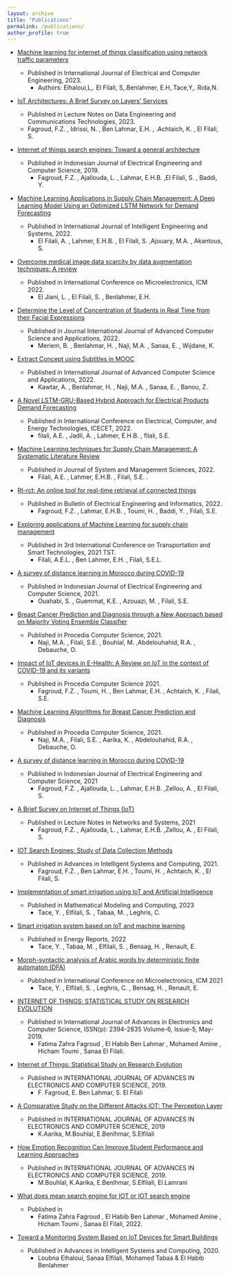 ```yaml
---
layout: archive
title: "Publications"
permalink: /publications/
author_profile: true
---
```


<!-- * [IoT Architectures: A Brief Survey on Layers’ Services](https://link.springer.com/chapter/10.1007/978-3-031-20601-6_52)
  * International Conference on Advanced Intelligent Systems and Informatics (2023).

* [Machine Learning Applications in Supply Chain Management: A Deep Learning Model Using an Optimized LSTM Network for Demand Forecasting](https://ieeexplore.ieee.org/document/9872903)
  * International Journal of Intelligent Engineering and Systems
(2022).

* [Connected Devices Classification using Feature Selection with Machine Learning](https://www.iaeng.org/IJCS/issues_v49/issue_2/IJCS_49_2_18.pdf)
  * IAENG International Journal of Computer Science (2022).

* [Extract Concept using Subtitles in MOOC](https://thesai.org/Downloads/Volume13No1/Paper_76-Extract_Concept_using_Subtitles_in_Mooc.pdf)
  * International Journal of Advanced Computer Science and Applications(IJACSA) (2022).

* [Smart irrigation system based on IoT and machine learning](http://www.scopus.com/inward/record.url?eid=2-s2.0-85135936455&partnerID=MN8TOARS)
  * Energy Reports (2022).

* [A survey of distance learning in Morocco during COVID-19](https://ijeecs.iaescore.com/index.php/IJEECS/article/view/23483)
  * Indonesian Journal of Electrical Engineering and Computer Science (2021).

* [Determine the Level of Concentration of Students in Real Time from their Facial Expressions](https://thesai.org/Downloads/Volume13No1/Paper_19-Determine_the_Level_of_Concentration_of_Students_in_Real_Time.pdf)
  * International Journal of Advanced Computer Science and Applications (2022).

* [Internet of things search engines: toward a general architecture](https://www.sciencedirect.com/science/article/pii/S1877050921014629)
  * Indonesian Journal of Electrical Engineering and Computer Science (2022).

* [Breast Cancer Prediction and Diagnosis through a New Approach based on Majority Voting Ensemble Classifier](https://www.sciencedirect.com/science/article/pii/S1877050921014629)
  * Procedia Computer Science (2021).

* [ Machine Learning Algorithms For Breast Cancer Prediction And Diagnosis.](https://www.sciencedirect.com/science/article/pii/S1877050921014629)
  * Procedia Computer Science (2021).

* [IOT search engines: study of data collection methods](https://www.sciencedirect.com/science/article/pii/S1877050920317828)
  * Advances on Smart and Soft Computing (2021).

* [Toward a Monitoring System Based on IoT Devices for Smart Buildings](https://link.springer.com/chapter/10.1007/978-981-15-6048-4_25)
  * Advances in Intelligent Systems and Computing (2021).

* [RT-RCT: an online tool for real-time retrieval of connected things](http://dx.doi.org/10.11591/eei.v10i5.2901)
  * Bulletin of Electrical Engineering and Informatics (2021).

* [IOT search engines: study of data collection methods](https://www.sciencedirect.com/science/article/pii/S1877050920317828)
  * Advances on Smart and Soft Computing (2021).

* [Emotions recognition as innovative tool for improving students' performance and learning approaches](https://www.sciencedirect.com/science/article/pii/S1877050920317865)
  * Procedia Computer Science (2020).
 -->

* [Machine learning for internet of things classification using network traffic parameters](https://ijece.iaescore.com/index.php/IJECE/article/view/28559)
  * Published in International Journal of Electrical and Computer Engineering, 2023.
    * Authors: Elhaloui,L,. El Filali, S,.Benlahmer, E.H,.Tace,Y,. Rida,N.

* [IoT Architectures: A Brief Survey on Layers’ Services](https://link.springer.com/chapter/10.1007/978-3-031-20601-6_52)
  *  Published in Lecture Notes on Data Engineering and Communications Technologies, 2023.
    * Fagroud, F.Z. , Idrissi, N. , Ben Lahmar, E.H. , .Achtaich, K. , El Filali, S.

* [Internet of things search engines: Toward a general architecture](https://ijeecs.iaescore.com/index.php/IJEECS/article/view/27286)
  * Published in Indonesian Journal of Electrical Engineering and Computer Science, 2019. 
    * Fagroud, F.Z. , Ajallouda, L. , Lahmar, E.H.B. ,El Filali, S. , Baddi, Y.

* [Machine Learning Applications in Supply Chain Management: A Deep Learning Model Using an Optimized LSTM Network for Demand Forecasting](https://oaji.net/articles/2022/3603-1645865165.pdf)
  * Published in International Journal of Intelligent Engineering and Systems, 2022.
    * El Filali, A. , Lahmer, E.H.B. , El Filali, S. ,Ajouary, M.A. , Akantous, S.

* [Overcome medical image data scarcity by data augmentation techniques: A review](https://ieeexplore.ieee.org/document/10005544)
  * Published in International Conference on Microelectronics, ICM 2022.
    * El Jiani, L. , El Filali, S. , Benlahmer, E.H.

* [Determine the Level of Concentration of Students in Real Time from their Facial Expressions](https://thesai.org/Publications/ViewPaper?Volume=13&Issue=1&Code=IJACSA&SerialNo=19)
  * Published in Journal International Journal of Advanced Computer Science and Applications, 2022.
    * Meriem, B. , Benlahmar, H. , Naji, M.A. , Sanaa, E. , Wijdane, K.


* [Extract Concept using Subtitles in MOOC](https://thesai.org/Publications/ViewPaper?Volume=13&Issue=1&Code=IJACSA&SerialNo=76)
  * Published in International Journal of Advanced Computer Science and Applications, 2022.
    * Kawtar, A. , Benlahmar, H. , Naji, M.A. , Sanaa, E. , Banou, Z.


* [A Novel LSTM-GRU-Based Hybrid Approach for Electrical Products Demand Forecasting](https://ieeexplore.ieee.org/document/9872903)
  * Published in International Conference on Electrical, Computer, and Energy Technologies, ICECET, 2022.
    * filali, A.E. , Jadli, A. , Lahmer, E.H.B. , filali, S.E.

* [Machine Learning techniques for Supply Chain Management: A Systematic Literature Review](http://www.aasmr.org/jsms/Vol12/JSMS%20April%202022/Vol.12No.02.05.pd)
  * Published in Journal of System and Management Sciences, 2022.
    * Filali, A.E. , Lahmer, E.H.B. , Filali, S.E. .

* [Rt-rct: An online tool for real-time retrieval of connected things](https://beei.org/index.php/EEI/article/view/2901/2346)
  * Published in Bulletin of Electrical Engineering and Informatics, 2022.
    * Fagroud, F.Z. , Lahmar, E.H.B. , Toumi, H. , Baddi, Y. , Filali, S.E.

* [Exploring applications of Machine Learning for supply chain management](https://ieeexplore.ieee.org/document/9516071)
  * Published in 3rd International Conference on Transportation and Smart Technologies, 2021 TST. 
    * Filali, A.E.L. , Ben Lahmer, E.H. , Filali, S.E.L.


* [A survey of distance learning in Morocco during COVID-19](https://pdfs.semanticscholar.org/28f7/2fa5d04e3260d63975c70bce24e84ebfaf41.pdf)
  * Published in Indonesian Journal of Electrical Engineering and Computer Science, 2021.
    * Ouahabi, S. , Guemmat, K.E. , Azouazi, M. , Filali, S.E.

* [Breast Cancer Prediction and Diagnosis through a New Approach based on Majority Voting Ensemble Classifier](https://doi.org/10.1016/j.procs.2021.07.061)
  * Published in Procedia Computer Science, 2021.
    * Naji, M.A. , Filali, S.E. , Bouhlal, M. ,Abdelouhahid, R.A. , Debauche, O.

* [Impact of IoT devices in E-Health: A Review on IoT in the context of COVID-19 and its variants](https://doi.org/10.1016/j.procs.2021.07.046)
  * Published in Procedia Computer Science 2021.
    * Fagroud, F.Z. , Toumi, H. , Ben Lahmar, E.H. , Achtaich, K. , Filali, S.E.

* [Machine Learning Algorithms for Breast Cancer Prediction and Diagnosis](https://doi.org/10.1016/j.procs.2021.07.062)
  * Published in Procedia Computer Science, 2021.
    * Naji, M.A. , Filali, S.E. , Aarika, K. , Abdelouhahid, R.A. , Debauche, O.

* [A survey of distance learning in Morocco during COVID-19](https://doi.org/10.1016/j.procs.2021.07.063)
  * Published in Indonesian Journal of Electrical Engineering and Computer Science, 2021
    * Fagroud, F.Z. , Ajallouda, L. , Lahmar, E.H.B. ,Zellou, A. , El Filali, S.

* [A Brief Survey on Internet of Things (IoT)](https://link.springer.com/chapter/10.1007/978-3-030-73882-2_31)
  * Published in Lecture Notes in Networks and Systems, 2021
    * Fagroud, F.Z. , Ajallouda, L. , Lahmar, E.H.B. ,Zellou, A. , El Filali, S.

* [IOT Search Engines: Study of Data Collection Methods](https://link.springer.com/chapter/10.1007/978-981-15-6048-4_23)
  * Published in Advances in Intelligent Systems and Computing, 2021.
    * Fagroud, F.Z. , Ben Lahmar, E.H. , Toumi, H. , Achtaich, K. , El Filali, S.

* [Implementation of smart irrigation using IoT and Artificial Intelligence](https://science.lpnu.ua/sites/default/files/journal-paper/2023/may/30379/2023102575582_0.pdf%20Mathematical%20Modeling%20and%20Computing)
  * Published in Mathematical Modeling and Computing, 2023
    * Tace, Y. , Elfilali, S. , Tabaa, M. , Leghris, C.

* [Smart irrigation system based on IoT and machine learning](https://www.sciencedirect.com/science/article/pii/S2352484722013543)
  * Published in Energy Reports, 2022
    * Tace, Y. , Tabaa, M. , Elfilali, S. , Bensag, H. , Renault, E.

* [Morph-syntactic analysis of Arabic words by deterministic finite automaton (DFA)](https://ieeexplore.ieee.org/document/10005494%20International%20Conference%20on%20Microelectronics,%20ICM%202021)
  * Published in International Conference on Microelectronics, ICM 2021
    * Tace, Y. , Elfilali, S. , Leghris, C. , Bensag, H. , Renault, E.

* [INTERNET OF THINGS: STATISTICAL STUDY ON RESEARCH EVOLUTION](https://www.researchgate.net/publication/343567820_INTERNET_OF_THINGS_STATISTICAL_STUDY_ON_RESEARCH_EVOLUTION)
  * Published in International Journal of Advances in Electronics and Computer Science, ISSN(p): 2394-2835 Volume-6, Issue-5, May-2019.
    * Fatima Zahra Fagroud , El Habib Ben Lahmar , Mohamed Amine , Hicham Toumi , Sanaa El Filali.

* [Internet of Things: Statistical Study on Research Evolution]()
  * Published in INTERNATIONAL JOURNAL OF ADVANCES IN ELECTRONICS AND COMPUTER SCIENCE, 2019.
    * F. Fagroud, E. Ben Lahmar, S. El Filali


* [A Comparative Study on the Different Attacks IOT: The Perception Layer]()
  * Published in INTERNATIONAL JOURNAL OF ADVANCES IN ELECTRONICS AND COMPUTER SCIENCE, 2019
    * K.Aarika, M.Bouhlal, E.Benlhmar, S.Elfilali



* [How Emotion Recognition Can Improve Student Performance and Learning Approaches]()
  * Published in INTERNATIONAL JOURNAL OF ADVANCES IN ELECTRONICS AND COMPUTER SCIENCE, 2019.
    * M.Bouhlal, K.Aarika, E.Benlhmar, S.Elfilali, El.Lamrani


* [What does mean search engine for IOT or IOT search engine]()
  * Published in 
    * Fatima Zahra Fagroud , El Habib Ben Lahmar , Mohamed Amine , Hicham Toumi , Sanaa El Filali, 2022.

* [Toward a Monitoring System Based on IoT Devices for Smart Buildings]()
  * Published in Advances in Intelligent Systems and Computing, 2020.
    * Loubna Elhaloui, Sanaa Elfilali, Mohamed Tabaa & El Habib Benlahmer